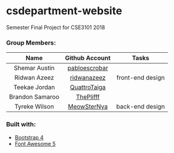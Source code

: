 # csdepartment-website
Semester Final Project for CSE3101 2018

### Group Members:<br/>
|       Name      |                    Github Account                   |      Tasks       |
|:---------------:|:---------------------------------------------------:|:----------------:|
| Shemar Austin   | [pabloescrobar ](https://github.com/pabloescrobar ) |                  |
| Ridwan Azeez    | [ridwanazeez ](https://github.com/ridwanazeez )     | front-end design |
| Teekae Jordan   | [QuattroTaiga ](https://github.com/QuattroTaiga )   |                  |
| Brandon Samaroo | [ThePlifff ](https://github.com/ThePlifff )         |                  |
| Tyreke Wilson   | [MeowSterNya ](https://github.com/MeowSterNya )     | back-end design  |

### Built with:
* [Bootstrap 4](https://getbootstrap.com/)
* [Font Awesome 5](https://fontawesome.com)

